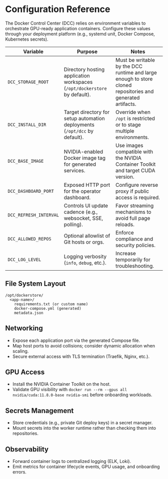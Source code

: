 # Configuration Reference

The Docker Control Center (DCC) relies on environment variables to orchestrate GPU-ready application containers. Configure these values through your deployment platform (e.g., systemd unit, Docker Compose, Kubernetes secrets).

| Variable | Purpose | Notes |
| --- | --- | --- |
| `DCC_STORAGE_ROOT` | Directory hosting application workspaces (`/opt/dockerstore` by default). | Must be writable by the DCC runtime and large enough to store cloned repositories and generated artifacts. |
| `DCC_INSTALL_DIR` | Target directory for setup automation deployments (`/opt/dcc` by default). | Override when `/opt` is restricted or to stage multiple environments. |
| `DCC_BASE_IMAGE` | NVIDIA-enabled Docker image tag for generated services. | Use images compatible with the NVIDIA Container Toolkit and target CUDA version. |
| `DCC_DASHBOARD_PORT` | Exposed HTTP port for the operator dashboard. | Configure reverse proxy if public access is required. |
| `DCC_REFRESH_INTERVAL` | Controls UI update cadence (e.g., websocket, SSE, polling). | Favor streaming mechanisms to avoid full page reloads. |
| `DCC_ALLOWED_REPOS` | Optional allowlist of Git hosts or orgs. | Enforce compliance and security policies. |
| `DCC_LOG_LEVEL` | Logging verbosity (`info`, `debug`, etc.). | Increase temporarily for troubleshooting. |

## File System Layout
```
/opt/dockerstore/
  <app-name>/
    requirements.txt (or custom name)
    docker-compose.yml (generated)
    metadata.json
```

## Networking
- Expose each application port via the generated Compose file.
- Map host ports to avoid collisions; consider dynamic allocation when scaling.
- Secure external access with TLS termination (Traefik, Nginx, etc.).

## GPU Access
- Install the NVIDIA Container Toolkit on the host.
- Validate GPU visibility with `docker run --rm --gpus all nvidia/cuda:11.8.0-base nvidia-smi` before onboarding workloads.

## Secrets Management
- Store credentials (e.g., private Git deploy keys) in a secret manager.
- Mount secrets into the worker runtime rather than checking them into repositories.

## Observability
- Forward container logs to centralized logging (ELK, Loki).
- Emit metrics for container lifecycle events, GPU usage, and onboarding errors.
